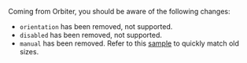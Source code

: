 Coming from Orbiter, you should be aware of the following changes:

- `orientation` has been removed, not supported.
- `disabled` has been removed, not supported.
- `manual` has been removed. Refer to this [sample](#manual) to quickly match old sizes.
